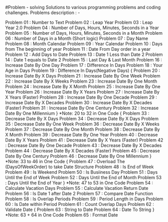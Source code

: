 #Problem - solving
Solutions to various programming problems and coding challenges.
Problems description : -

Problem 01 : Number to Text
Problem 02 : Leap Year
Problem 03 : Leap Year 2.0
Problem 04 : Number of Days, Hours, Minutes, Seconds in a Year
Problem 05 : Number of Days, Hours, Minutes, Seconds in a Month
Problem 06 : Number of Days in a Month (Short logic)
Problem 07 : Day Name
Problem 08 : Month Calendar
Problem 09 : Year Calendar
Problem 10 : Days from The beginning of year
Problem 11 : Date From Day order in a year
Problem 12 : Add Days to Date
Problem 13 : Date 1 Less than Date 2
Problem 14 : Date 1 equals to Date 2
Problem 15 : Last Day & Last Month
Problem 16 : Increase Date By One Day
Problem 17 : Difference In Days
Problem 18 : Your Age in Days
Problem 19 : Difference In Days(Negative Days)
{
Problem 20 : Increase Date By X Days
Problem 21 : Increase Date By One Week
Problem 22 : Increase Date By X Weeks
Problem 23 : Increase Date By One Month
Problem 24 : Increase Date By X Month
Problem 25 : Increase Date By One Year
Problem 26 : Increase Date By X Years
Problem 27 : Increase Date By X Years (Faster)
Problem 28 : Increase Date By One Decade
Problem 29 : Increase Date By X Decades
Problem 30 : Increase Date By X Decades (Faster)
Problem 31 : Increase Date By One Century
Problem 32 : Increase Date By One Millennium
} *Note: 20 to 32 in One Code
{
Problem 33 : Decrease Date By X Days
Problem 34 : Decrease Date By X Days
Problem 35 : Decrease Date By One Week
Problem 36 : Decrease Date By X Weeks
Problem 37 : Decrease Date By One Month
Problem 38 : Decrease Date By X Month
Problem 39 : Decrease Date By One Year
Problem 40 : Decrease Date By X Years
Problem 41 : Decrease Date By X Years (Faster)
Problem 42 : Decrease Date By One Decade
Problem 43 : Decrease Date By X Decades
Problem 44 : Decrease Date By X Decades (Faster)
Problem 45 : Decrease Date By One Century
Problem 46 : Decrease Date By One Millennium
} *Note: 33 to 46 in One Code
{
Problem 47 : Overload The (DaysOfWeekOrder) to take Date Structure
Problem 48 : Is End of Week
Problem 49 : Is Weekend
Problem 50 : Is Busiiness Day
Problem 51 : Days Until the End of Week
Problem 52 : Days Until the End of Month
Problem 53 : Days Until the End of Year
} *Note: 47 to 53 in One Code
Problem 54 : Calculate Vacation Days
Problem 55 : Calculate Vacation Return Date
Problem 56 : Is Date 1 after Date 2
Problem 57 : Compare Date Function
Problem 58 : Is Overlap Periods
Problem 59 : Period Length in Days
Problem 60 : Is Date within Period
Problem 61 : Count Overlap Days
Problem 62 : Validate Date
{
Problem 63 : String to Date
Problem 64 : Date To String
} *Note: 63 + 64 in One Code
Problem 65 : Format Date
